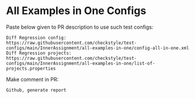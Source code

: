 # All Examples in One Configs
Paste below given to PR description to use such test configs:
```
Diff Regression config: https://raw.githubusercontent.com/checkstyle/test-configs/main/InnerAssignment/all-examples-in-one/config-all-in-one.xml
Diff Regression projects: https://raw.githubusercontent.com/checkstyle/test-configs/main/InnerAssignment/all-examples-in-one/list-of-projects.properties
```
Make comment in PR:
```
Github, generate report
```
